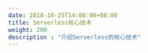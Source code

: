 ```yaml
---
date: 2018-10-25T14:00:00+08:00
title: Serverless核心技术
weight: 200
description : "介绍Serverless的核心技术"
---
```




